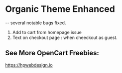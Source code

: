 # Organic Theme Enhanced
-- several notable bugs fixed. 

1. Add to cart from homepage issue
2. Text on checkout page : when cheeckout as guest. 

## See More OpenCart Freebies:  
https://hpwebdesign.io  

